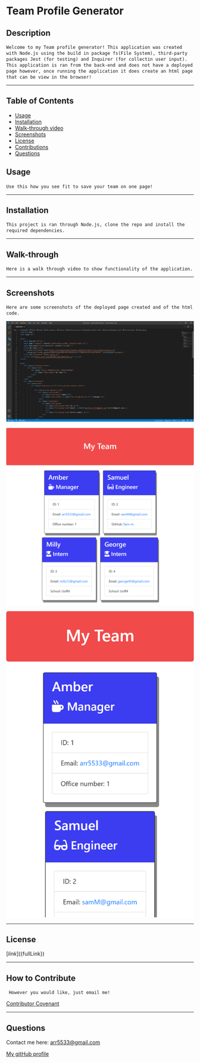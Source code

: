 # Team Profile Generator

 ## Description

    Welcome to my Team profile generator! This application was created with Node.js using the build in package fs(File System), third-party packages Jest (for testing) and Inquirer (for collectin user input). This application is ran from the back-end and does not have a deployed page however, once running the application it does create an html page that can be view in the browser! 

  ---

  ## Table of Contents
  
  - [Usage](#usage)
  - [Installation](#installation)
  - [Walk-through video](#walk-through)
  - [Screenshots](#screenshots)
  - [License](#license)
  - [Contributions](#how-to-contribute)
  - [Questions](#questions)

  ## Usage
    Use this how you see fit to save your team on one page!

  ---

  ## Installation

    This project is ran through Node.js, clone the repo and install the required dependencies.

  ---

  ## Walk-through

    Here is a walk through video to show functionality of the application.


  ---

  ## Screenshots

    Here are some screenshots of the deployed page created and of the html code.

![Screenshot](dist/assets/html.png "screenshot of html")

![Screenshot](dist/assets/card.png "screenshot of browser view")

![Screenshot](dist/assets/multCard.png "screenshot of minimized browser view")



    

  ---

  ## License

  [${link}](${fullLink})

  
  ---
  
  ## How to Contribute

     However you would like, just email me!

  [Contributor Covenant](https://www.contributor-covenant.org/)

  ---

  ## Questions
  
  Contact me here:   arr5533@gmail.com
  
  [My gitHub profile](https://github.com/Amber-Robeck)
